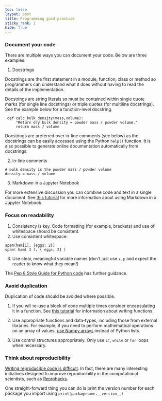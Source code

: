 ```yaml
---
toc: false
layout: post
title: Programming good practice
sticky_rank: 1
hide: true
---
```


### Document your code

There are multiple ways you can document your code. Below are three examples:

1. Docstrings

Docstrings are the first statement in a module, function, class or method so programmers can understand what it does without having to read the details of the implementation.


Docstrings are string literals so must be contained within single quote marks (for single line docstrings) or triple quotes (for multiline docstrings). See the example below for a function-level docstring. 

```
 def calc_bulk_density(mass,volume):
     "Return dry bulk density = powder mass / powder volume."
     return mass / volume
```

Docstrings are preferred over in-line comments (see below) as the docstrings can be easily accessed using the Python `help()` function. It is also possible to generate online documentation automatically from docstrings.

2. In-line comments

```
# bulk density is the powder mass / powder volume
density = mass / volume 
```

3. Markdown in a Jupyter Notebook

For more extensive discussion you can combine code and text in a single document. 
See [this tutorial](https://lucydot.github.io/python_novice/01-run-quit/index.html) for more information about using Markdown in a Jupyter Notebook.

### Focus on readability

1. Consistency is key. Code formatting (for example, brackets) and use of whitespace should be consistent.
2. Use consistent whitespace:  

```
spam(ham[1], {eggs: 2})   
spam( ham[ 1 ], { eggs: 2} )
```

3. Use clear, meaningful variable names (don't just use `x`, `p` and expect the reader to know what they mean!)

The [Pep 8 Style Guide for Python code](https://www.python.org/dev/peps/pep-0008/) has further guidance.

### Avoid duplication

Duplication of code should be avoided where possible. 

1. If you will re-use a block of code multiple times consider encapsulating it in a function. See [this tutorial](https://lucydot.github.io/python_novice/08-writing-functions/index.html) for information about writing functions.

2. Use appropriate functions and data-types, including those from external libraries. For example, if you need to perform mathematical operations on an array of values, [use Numpy arrays](https://lucydot.github.io/python_novice/12-numpy-intro/index.html) instead of Python lists.

3. Use control structures appropriately. Only use `if`, `while` or `for` loops when necessary.

### Think about reproducibility

[Writing reproducible code is difficult](https://www.nature.com/articles/d41586-020-02462-7). In fact, there are many interesting initiatives designed to improve reproducibility in the computational scientists, such as [Reprohacks](https://www.reprohack.org/).

One straight-forward thing you can do is print the version number for each package you import using ```print(packagename.__version__)```
